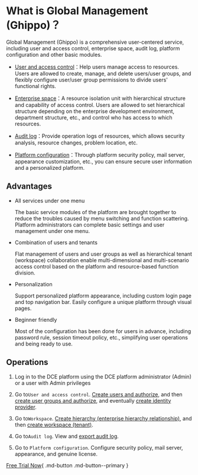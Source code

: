 # What is Global Management (Ghippo)？

Global Management (Ghippo) is a comprehensive user-centered service, including user and access control, enterprise space, audit log, platform configuration and other basic modules.

- [User and access control](../04UserGuide/01UserandAccess/global.md)：Help users manage access to resources. Users are allowed to create, manage, and delete users/user groups, and flexibly configure user/user group permissions to divide users' functional rights.

- [Enterprise space](../04UserGuide/02Workspace/ws-folder.md)：A resource isolation unit with hierarchical structure and capability of access control. Users are allowed to set hierarchical structure depending on the enterprise development environment, department structure, etc., and control who has access to which resources.

- [Audit log](../04UserGuide/03AuditLog.md)：Provide operation logs of resources, which allows security analysis, resource changes, problem location, etc.

- [Platform configuration](../04UserGuide/04PlatformSetting/MailServer.md)：Through platform security policy, mail server, appearance customization, etc., you can ensure secure user information and a personalized platform.

## Advantages

- All services under one menu

    The basic service modules of the platform are brought together to reduce the troubles caused by menu switching and function scattering. Platform administrators can complete basic settings and user management under one menu.

- Combination of users and tenants

    Flat management of users and user groups as well as hierarchical tenant (workspace) collaboration enable multi-dimensional and multi-scenario access control based on the platform and resource-based function division.

- Personalization

    Support personalized platform appearance, including custom login page and top navigation bar. Easily configure a unique platform through visual pages.

- Beginner friendly
  
    Most of the configuration has been done for users in advance, including password rule, session timeout policy, etc., simplifying user operations and being ready to use.

## Operations

1. Log in to the DCE platform using the DCE platform administrator (Admin) or a user with Admin privileges

2. Go to`User and access control`.  [Create users and authorize](../04UserGuide/01UserandAccess/User.md), and then [create user groups and authorize](../04UserGuide/01UserandAccess/Group.md), and eventually [create identity provider](../04UserGuide/01UserandAccess/idprovider.md).

3. Go to`Workspace`. [Create hierarchy (enterprise hierarchy relationship)](../04UserGuide/02Workspace/ws-folder.md), and then [create workspace (tenant)](../04UserGuide/02Workspace/Workspaces.md).

4. Go to`Audit log`. View and [export audit log](../04UserGuide/03AuditLog.md).

5. Go to `Platform configuration`. Configure security policy, mail server, appearance, and genuine license.

[Free Trial Now](../../dce/license0.md){ .md-button .md-button--primary }
